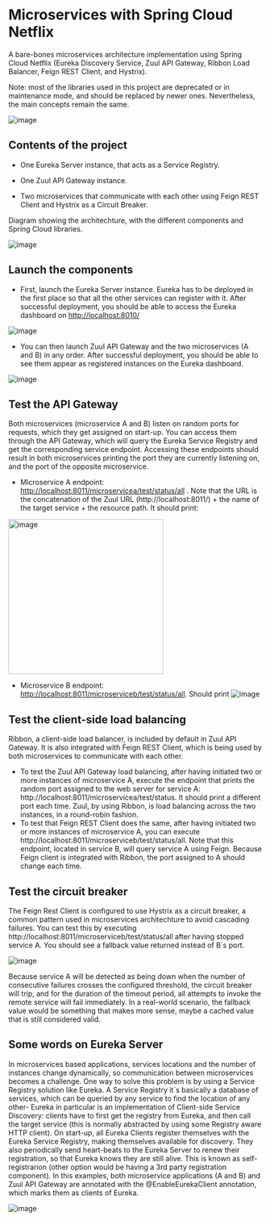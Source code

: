 
# Microservices with Spring Cloud Netflix

A bare-bones microservices architecture implementation using Spring Cloud Netflix (Eureka Discovery Service, Zuul API Gateway, Ribbon Load Balancer, Feign REST Client, and Hystrix).

Note: most of the libraries used in this project are deprecated or in maintenance mode, and should be replaced by newer ones. Nevertheless, the main concepts remain the same.

![image](https://user-images.githubusercontent.com/25701657/187342958-ecf1e0a3-640b-4b5d-be86-aaa522b4177d.png)




## Contents of the project

- One Eureka Server instance, that acts as a Service Registry.

- One Zuul API Gateway instance.

- Two microservices that communicate with each other using Feign REST Client and Hystrix as a Circuit Breaker.

Diagram showing the architechture, with the different components and Spring Cloud libraries.

![image](https://user-images.githubusercontent.com/25701657/187344424-9a8b2585-475a-43fb-921e-fb0f452c4a8b.png)


##  Launch the components

- First, launch the Eureka Server instance. Eureka has to be deployed in the first place so that all the other services can register with it. After successful deployment, you should be able to access the Eureka dashboard on [http://localhost:8010/](http://localhost:8010/)

![image](https://user-images.githubusercontent.com/25701657/187342988-1405a2ba-6571-4041-912d-ecf380ca073f.png)



- You can then launch Zuul API Gateway and the two microservices (A and B) in any order. After successful deployment, you should be able to see them appear as registered instances on the Eureka dashboard.

![image](https://user-images.githubusercontent.com/25701657/187342999-d86d6d4c-c3a6-4d07-be48-bd6eae922b92.png)


## Test the API Gateway

Both microservices (microservice A and B) listen on random ports for requests, which they get assigned on start-up. You can access them through the API Gateway, which will query the Eureka Service Registry and get the corresponding service endpoint. Accessing these endpoints should result in both microservices printing the port they are currently listening on, and the port of the opposite microservice.

- Microservice A endpoint: [http://localhost:8011/microservicea/test/status/all](http://localhost:8011/microservicea/test/status) . Note that the URL is the concatenation of the Zuul URL (http://localhost:8011/) + the name of the target service + the resource path. It should print:

<img width="307" alt="image" src="https://user-images.githubusercontent.com/25701657/187344908-bfa10d1e-500b-4d5a-bfe4-a2121217f0c5.png">


- Microservice B endpoint: [http://localhost:8011/microserviceb/test/status/all](http://localhost:8011/microserviceb/test/status). Should print
![image](https://user-images.githubusercontent.com/25701657/187344928-4b83ff7f-1d01-495f-acf3-db89de535bf1.png)




## Test the client-side load balancing

Ribbon, a client-side load balancer, is included by default in Zuul API Gateway. It is also integrated with Feign REST Client, which is being used by both microservices to communicate with each other. 

 - To test the Zuul API Gateway load balancing, after having initiated two or more instances of microservice A, execute the endpoint that prints the random port assigned to the web server for service A: http://localhost:8011/microservicea/test/status. It should print a different port each time. Zuul, by using Ribbon, is load balancing across the two instances, in a round-robin fashion.
- To test that Feign REST Client does the same, after having initiated two or more instances of microservice A, you can execute http://localhost:8011/microserviceb/test/status/all. Note that this endpoint, located in service B, will query service A using Feign. Because Feign client is integrated with Ribbon, the port assigned to A should change each time.
 
## Test the circuit breaker
The Feign Rest Client is configured to use Hystrix as a circuit breaker, a common pattern used in microservices architechture to avoid cascading failures. You can test this by executing http://localhost:8011/microserviceb/test/status/all after having stopped service A. You should see a fallback value returned instead of B´s port.

![image](https://user-images.githubusercontent.com/25701657/187344578-c2d036ab-a694-4a15-a377-29a858a331f6.png)


Because service A will be detected as being down when the number of consecutive failures crosses the configured threshold, the circuit breaker will trip, and for the duration of the timeout period, all attempts to invoke the remote service will fail immediately. In a real-world scenario, the fallback value would be something that makes more sense, maybe a cached value that is still considered valid.

## Some words on Eureka Server

In microservices based applications, services locations and the number of instances change dynamically, so communication between microservices becomes a challenge. One way to solve this problem is by using a Service Registry solution like Eureka. A Service Registry it´s basically a database of services, which can be queried by any service to find the location of any other- Eureka in particular is an implementation of Client-side Service Discovery: clients have to first get the registry from Eureka, and then call the target service (this is normally abstracted by using some Registry aware HTTP client).
On start-up, all Eureka Clients register themselves with the Eureka Service Registry, making themselves available for discovery. They also periodically send heart-beats to the Eureka Server to renew their registration, so that Eureka knows they are still alive. This is known as self-registrarion (other option would be having a 3rd party registration component). In this examples, both microservice applications (A and B) and Zuul API Gateway are annotated with the @EnableEurekaClient annotation, which marks them as clients of Eureka.

![image](https://user-images.githubusercontent.com/25701657/187344542-a3fc5dd3-c40d-4345-8b7d-7490521c2322.png)

